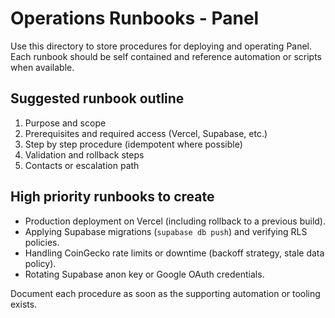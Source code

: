 # Operations Runbooks - Panel

Use this directory to store procedures for deploying and operating Panel. Each runbook should be self contained and reference automation or scripts when available.

## Suggested runbook outline
1. Purpose and scope
2. Prerequisites and required access (Vercel, Supabase, etc.)
3. Step by step procedure (idempotent where possible)
4. Validation and rollback steps
5. Contacts or escalation path

## High priority runbooks to create
- Production deployment on Vercel (including rollback to a previous build).
- Applying Supabase migrations (`supabase db push`) and verifying RLS policies.
- Handling CoinGecko rate limits or downtime (backoff strategy, stale data policy).
- Rotating Supabase anon key or Google OAuth credentials.

Document each procedure as soon as the supporting automation or tooling exists.
